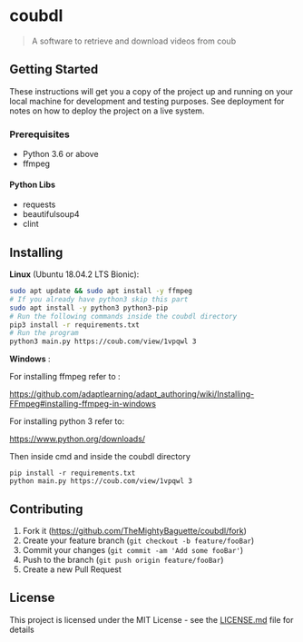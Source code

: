 # coubdl
> A software to retrieve and download videos from coub
## Getting Started
These instructions will get you a copy of the project up and running on your local machine for development and testing purposes. See deployment for notes on how to deploy the project on a live system.
### Prerequisites
- Python 3.6 or above
- ffmpeg
#### Python Libs
- requests
- beautifulsoup4
- clint
## Installing
**Linux** (Ubuntu 18.04.2 LTS Bionic):
```bash
sudo apt update && sudo apt install -y ffmpeg
# If you already have python3 skip this part
sudo apt install -y python3 python3-pip
# Run the following commands inside the coubdl directory
pip3 install -r requirements.txt
# Run the program
python3 main.py https://coub.com/view/1vpqwl 3
```
**Windows** :

For installing ffmpeg refer to :

https://github.com/adaptlearning/adapt_authoring/wiki/Installing-FFmpeg#installing-ffmpeg-in-windows

For installing python 3 refer to:

https://www.python.org/downloads/

Then inside cmd and inside the coubdl directory
```
pip install -r requirements.txt
python main.py https://coub.com/view/1vpqwl 3
```

## Contributing

1. Fork it (<https://github.com/TheMightyBaguette/coubdl/fork>)
2. Create your feature branch (`git checkout -b feature/fooBar`)
3. Commit your changes (`git commit -am 'Add some fooBar'`)
4. Push to the branch (`git push origin feature/fooBar`)
5. Create a new Pull Request

## License

This project is licensed under the MIT License - see the [LICENSE.md](LICENSE.md) file for details
